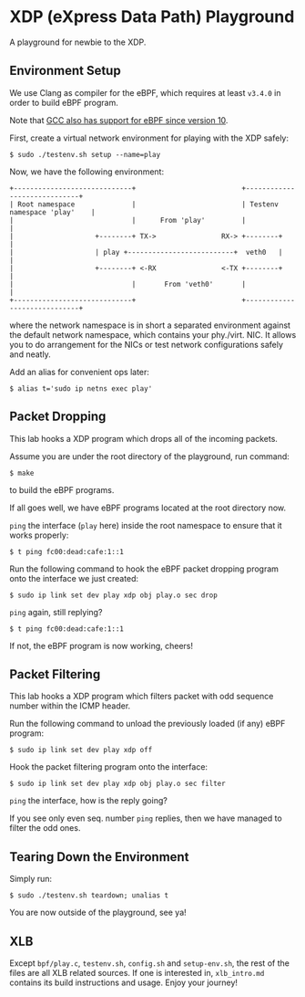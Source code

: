 # XDP (eXpress Data Path) Playground
A playground for newbie to the XDP.

## Environment Setup
We use Clang as compiler for the eBPF, which requires at least `v3.4.0` in order to build eBPF program.

Note that [GCC also has support for eBPF since version 10](https://www.phoronix.com/scan.php?page=news_item&px=GCC-10-eBPF-Port-Lands).

First, create a virtual network environment for playing with the XDP safely:
```
$ sudo ./testenv.sh setup --name=play
```

Now, we have the following environment:
```
+-----------------------------+                          +-----------------------------+
| Root namespace              |                          | Testenv namespace 'play'    |
|                             |      From 'play'         |                             |
|                    +--------+ TX->                RX-> +--------+                    |
|                    | play +--------------------------+  veth0   |                    |
|                    +--------+ <-RX                <-TX +--------+                    |
|                             |       From 'veth0'       |                             |
+-----------------------------+                          +-----------------------------+
```
where the network namespace is in short a separated environment against the default network namespace, which contains your phy./virt. NIC. It allows you to do arrangement for the NICs or test network configurations safely and neatly.

Add an alias for convenient ops later:
```
$ alias t='sudo ip netns exec play'
```

## Packet Dropping
This lab hooks a XDP program which drops all of the incoming packets.

Assume you are under the root directory of the playground, run command:
```
$ make
```
to build the eBPF programs.

If all goes well, we have eBPF programs located at the root directory now.

`ping` the interface (`play` here) inside the root namespace to ensure that it works properly:
```
$ t ping fc00:dead:cafe:1::1
```

Run the following command to hook the eBPF packet dropping program onto the interface we just created:
```
$ sudo ip link set dev play xdp obj play.o sec drop
```

`ping` again, still replying?
```
$ t ping fc00:dead:cafe:1::1
```

If not, the eBPF program is now working, cheers!

## Packet Filtering
This lab hooks a XDP program which filters packet with odd sequence number within the ICMP header.

Run the following command to unload the previously loaded (if any) eBPF program:
```
$ sudo ip link set dev play xdp off
```

Hook the packet filtering program onto the interface:
```
$ sudo ip link set dev play xdp obj play.o sec filter
```

`ping` the interface, how is the reply going?

If you see only even seq. number `ping` replies, then we have managed to filter the odd ones.

## Tearing Down the Environment
Simply run:
```
$ sudo ./testenv.sh teardown; unalias t
```

You are now outside of the playground, see ya!

## XLB
Except `bpf/play.c`, `testenv.sh`, `config.sh` and `setup-env.sh`, the rest of the files are all XLB related sources. If one is interested in, `xlb_intro.md` contains its build instructions and usage. Enjoy your journey!